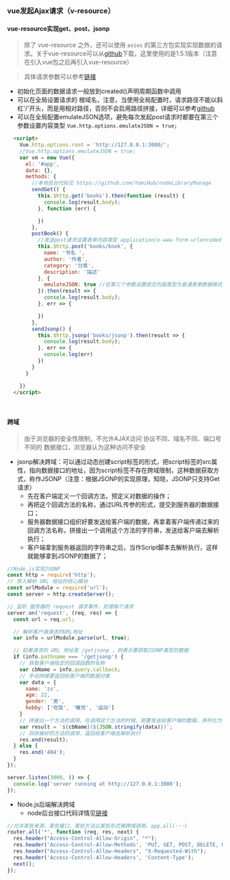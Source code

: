 ### vue发起Ajax请求（v-resource）

#### vue-resource实现get、post、jsonp
> 除了 vue-resource 之外，还可以使用 `axios` 的第三方包实现实现数据的请求。关于vue-resource可以从[github](https://github.com/pagekit/vue-resource/releases)下载，这里使用的是1.5.1版本（注意在引入vue包之后再引入vue-resource）

> 具体请求参数可以参考[链接](https://github.com/pagekit/vue-resource/blob/develop/docs/http.md)
- 初始化页面的数据请求一般放到created()声明周期函数中调用 
- 可以在全局设置请求的 根域名，注意，当使用全局配置时，请求路径不能以斜杠'/'开头，而是用相对路径，否则不会启用路径拼接，详细可以参考[github](https://github.com/pagekit/vue-resource/blob/develop/docs/config.md)
- 可以在全局配置emulateJSON选项，避免每次发起post请求时都要在第三个参数设置内容类型 `Vue.http.options.emulateJSON = true;`

```html
  <script>
    Vue.http.options.root = 'http://127.0.0.1:3000/';
    //Vue.http.options.emulateJSON = true;
    var vm = new Vue({
      el: '#app',
      data: {},
      methods: {
        //本地后台代码见 https://github.com/YomiHub/nodeLibraryManage
        sendGet() {
          this.$http.get('books').then(function (result) {
            console.log(result.body);
          }, function (err) {

          })
        },
        postBook() {
          //发送post请求设置表单内容类型 application/x-www-form-urlencoded
          this.$http.post('books/book', {
            name: '书名 ',
            author: '作者',
            category: '分类',
            description: '描述'
          }, {
            emulateJSON: true //在第三个参数设置提交内容类型为普通表单数据格式
          }).then(result => {
            console.log(result.body);
          }, err => {

          })
        },
        sendJsonp() {
          this.$http.jsonp('books/jsonp').then(result => {
            console.log(result.body);
          }, err => {
            console.log(err)
          })
        }
      }

    })
  </script>
```

</br>

#### 跨域
> 由于浏览器的安全性限制，不允许AJAX访问 协议不同、域名不同、端口号不同的 数据接口，浏览器认为这种访问不安全

- jsonp解决跨域：可以通过动态创建script标签的形式，把script标签的src属性，指向数据接口的地址，因为script标签不存在跨域限制，这种数据获取方式，称作JSONP（注意：根据JSONP的实现原理，知晓，JSONP只支持Get请求）
  + 先在客户端定义一个回调方法，预定义对数据的操作；
  + 再把这个回调方法的名称，通过URL传参的形式，提交到服务器的数据接口；
  + 服务器数据接口组织好要发送给客户端的数据，再拿着客户端传递过来的回调方法名称，拼接出一个调用这个方法的字符串，发送给客户端去解析执行；
  + 客户端拿到服务器返回的字符串之后，当作Script脚本去解析执行，这样就能够拿到JSONP的数据了；

```js
//Node.js实现JSONP
const http = require('http');
// 导入解析 URL 地址的核心模块
const urlModule = require('url');
const server = http.createServer();

// 监听 服务器的 request 请求事件，处理每个请求
server.on('request', (req, res) => {
  const url = req.url;

  // 解析客户端请求的URL地址
  var info = urlModule.parse(url, true);

  // 如果请求的 URL 地址是 /getjsonp ，则表示要获取JSONP类型的数据
  if (info.pathname === '/getjsonp') {
    // 获取客户端指定的回调函数的名称
    var cbName = info.query.callback;
    // 手动拼接要返回给客户端的数据对象
    var data = {
      name: 'zs',
      age: 22,
      gender: '男',
      hobby: ['吃饭', '睡觉', '运动']
    }
    // 拼接出一个方法的调用，在调用这个方法的时候，把要发送给客户端的数据，序列化为字符串，作为参数传递给这个调用的方法：
    var result = `${cbName}(${JSON.stringify(data)})`;
    // 将拼接好的方法的调用，返回给客户端去解析执行
    res.end(result);
  } else {
    res.end('404');
  }
});

server.listen(3000, () => {
  console.log('server running at http://127.0.0.1:3000');
});
```


- Node.js后端解决跨域
  + node后台接口代码详情见[链接](https://github.com/YomiHub/nodeLibraryManage)

```js
//允许某些来源、某些接口、某些方法以某些形式被跨域调用。app.all(···)
router.all('*', function (req, res, next) {
  res.header("Access-Control-Allow-Origin", "*");
  res.header('Access-Control-Allow-Methods', 'PUT, GET, POST, DELETE, OPTIONS');
  res.header("Access-Control-Allow-Headers", "X-Requested-With");
  res.header('Access-Control-Allow-Headers', 'Content-Type');
  next();
});
```